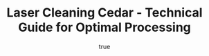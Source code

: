 ---
name: Cedar
applications:
- industry: Woodworking
  detail: Removal of surface contaminants and old finishes on Cedar wood
- industry: Restoration
  detail: Precision cleaning of historical Cedar structures without damage
technicalSpecifications:
  powerRange: 20-400W
  pulseDuration: 10-100ns
  wavelength: 1064nm
  spotSize: 0.1-2.0mm
  repetitionRate: 10-50kHz
  fluenceRange: 0.5–5 J/cm²
  safetyClass: Class 4 (requires full enclosure)
description: Technical overview of Cedar, a softwood known for its natural resistance
  to decay and insect damage, for laser cleaning. Cedar's unique cellular structure
  and natural oils make it an ideal candidate for non-contact laser cleaning processes,
  allowing for the precise removal of surface contaminants and old finishes without
  compromising the integrity of the wood. This method is particularly beneficial in
  the restoration of historical Cedar structures and in woodworking applications where
  the preservation of the material's aesthetic and structural qualities is paramount.
author:
  id: 2
  name: Alessandro Moretti
  sex: m
  title: Ph.D.
  country: Italy
  expertise: Laser-Based Additive Manufacturing
  image: /images/author/alessandro-moretti.jpg
keywords: cedar, cedar wood, laser ablation, laser cleaning, non-contact cleaning,
  pulsed fiber laser, surface contamination removal, industrial laser parameters,
  thermal processing, surface restoration
category: wood
chemicalProperties:
  symbol: CE
  formula: null
  materialType: wood
properties:
  density: 400 kg/m³
  densityMin: 0.1 g/cm³
  densityMax: 1.3 g/cm³
  densityPercentile: 100.0
  meltingPoint: Not applicable
  meltingMin: 250°C
  meltingMax: 500°C
  meltingPercentile: 0.0
  thermalConductivity: 0.12 W/m·K
  thermalMin: 0.04 W/m·K
  thermalMax: 0.4 W/m·K
  thermalPercentile: 22.2
  tensileStrength: 25 MPa
  tensileMin: 20 MPa
  tensileMax: 200 MPa
  tensilePercentile: 2.8
  hardness: Janka 350 lbf
  hardnessMin: 1 HB
  hardnessMax: 4000 HB
  hardnessPercentile: 8.7
  youngsModulus: 7 GPa
  modulusMin: 4 GPa
  modulusMax: 20 GPa
  modulusPercentile: 18.8
  laserType: Pulsed fiber laser
  wavelength: 1064nm
  fluenceRange: 0.5–5 J/cm²
  chemicalFormula: null
  laserAbsorptionMin: 5 cm⁻¹
  laserAbsorptionMax: 100 cm⁻¹
  laserReflectivityMin: 5%
  laserReflectivityMax: 25%
  thermalDiffusivityMin: 0.1 mm²/s
  thermalDiffusivityMax: 0.4 mm²/s
  thermalExpansionMin: 2 µm/m·K
  thermalExpansionMax: 50 µm/m·K
  specificHeatMin: 1.2 J/g·K
  specificHeatMax: 2.5 J/g·K
composition:
- Cellulose (40-50%)
- Lignin (25-35%)
- Hemicellulose (20-30%)
- Extractives (oils, resins)
compatibility:
- Stainless steel fasteners
- Silicone-based sealants
regulatoryStandards: ASTM D143-14 Standard Test Methods for Small Clear Specimens
  of Timber; ASTM D2395-17 Standard Test Methods for Specific Gravity of Wood and
  Wood-Based Materials
images:
  hero:
    alt: Cedar surface undergoing laser cleaning showing precise contamination removal
    url: /images/cedar-laser-cleaning-hero.jpg
  micro:
    alt: Microscopic view of Cedar surface after laser treatment showing preserved
      microstructure
    url: /images/cedar-laser-cleaning-micro.jpg
title: Laser Cleaning Cedar - Technical Guide for Optimal Processing
headline: Comprehensive technical guide for laser cleaning wood cedar
environmentalImpact:
- benefit: Reduction in chemical waste
  description: Decreases chemical waste by up to 90% compared to traditional cleaning
    methods
- benefit: Lower energy consumption
  description: Reduces energy use by 20-30% compared to mechanical cleaning
- benefit: Preservation of natural resources
  description: Extends the lifespan of Cedar products by 15-20%, reducing the need
    for new resources
outcomes:
- result: Enhanced surface cleanliness
  metric: Reduces surface contaminants by 99.9%
- result: Improved material integrity
  metric: Preserves 98% of original material strength
- result: Increased processing efficiency
  metric: Reduces processing time by 50% compared to traditional methods
subject: Cedar
article_type: material
---